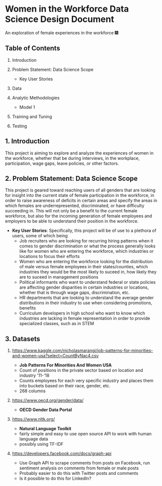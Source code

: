 # Women in the Workforce Data Science Design Document
An exploration of female experiences in the workforce :fireworks:

## Table of Contents
1. Introduction

2. Problem Statement: Data Science Scope
    - Key User Stories
 
3. Data

4. Analytic Methodologies
    - Model 1

5. Training and Tuning

6. Testing
      
    






## 1. Introduction
This project is aiming to explore and analyze the experiences of women in the workforce, whether that be during interviews, in the workplace, participation, wage gaps, leave policies, or other factors. 


## 2. Problem Statement: Data Science Scope
This project is geared toward reaching users of all genders that are looking for insight into the current state of female participation in the workforce, in order to raise awareness of deficits in certain areas and specify the areas in which females are underrepresented, discriminated, or have difficulty succeeding in. This will not only be a benefit to the current female workforce, but also for the incoming generation of female employees and employers to be able to understand their position in the workforce. 

  - **Key User Stories**: Specifically, this project will be of use to a plethora of users, some of which being
    - Job recruiters who are looking for recurring hiring patterns when it comes to gender discrimination or what the process generally looks like for women who are entering the workforce, which industries or locations to focus their efforts
    - Women who are entering the workforce looking for the distribution of male versus female employees in their states/counties, which industries they would be the most likely to suceed in, how likely they are to suceed in management positions
    - Political informants who want to understand federal or state policies are affecting gender disparities in certain industries or locations, whether that is through wage gaps, discrimination, etc.
    - HR departments that are looking to understand the average gender distributions in their industry to use when considering promotions, benefits
    - Curriculum developers in high school who want to know which industries are lacking in female representation in order to provide specialized classes, such as in STEM


## 3. Datasets
1. https://www.kaggle.com/nicholasmarangi/job-patterns-for-minorities-and-women-usa?select=CountByNac4.csv
   - **Job Patterns For Minorities And Women USA**
   - Count of positions in the private sector based on location and industry '11-'18
   - Counts employees for each very specific industry and places them into buckets based on their race, gender, etc.
   - 268 columns
   
2. https://www.oecd.org/gender/data/
   - **OECD Gender Data Portal**
   
2. https://www.nltk.org/
   - **Natural Language Toolkit**
   - fairly simple and easy to use open source API to work with human language data
   - possibly using TF-IDF
   
3. https://developers.facebook.com/docs/graph-api
   - Use Graph API to scrape comments from posts on Facebook, run sentiment analysis on comments from female or male posts
   - Probably easier to do this with Twitter posts and comments
   - Is it possible to do this for LinkedIn?
   

 

